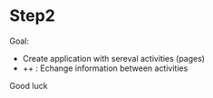 Step2
=====
Goal:
* Create application with sereval activities (pages)
* ++ : Echange information between activities


Good luck
